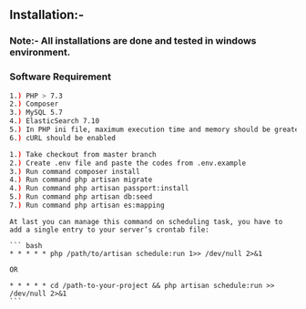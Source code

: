 ## Installation:-
### Note:- All installations are done and tested in windows environment.

### Software Requirement
``` bash
1.) PHP > 7.3
2.) Composer
3.) MySQL 5.7
4.) ElasticSearch 7.10
5.) In PHP ini file, maximum execution time and memory should be greater than 1 GB
6.) cURL should be enabled

```

``` bash
1.) Take checkout from master branch
2.) Create .env file and paste the codes from .env.example
3.) Run command composer install
4.) Run command php artisan migrate
4.) Run command php artisan passport:install
5.) Run command php artisan db:seed
7.) Run command php artisan es:mapping

```

```````
At last you can manage this command on scheduling task, you have to add a single entry to your server’s crontab file:

``` bash
* * * * * php /path/to/artisan schedule:run 1>> /dev/null 2>&1

OR

* * * * * cd /path-to-your-project && php artisan schedule:run >> /dev/null 2>&1
```

```````